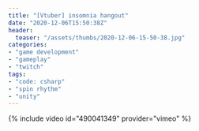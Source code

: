```yaml
---
title: "[Vtuber] insomnia hangout"
date: "2020-12-06T15:50:38Z"
header:
  teaser: "/assets/thumbs/2020-12-06-15-50-38.jpg"
categories:
- "game development"
- "gameplay"
- "twitch"
tags:
- "code: csharp"
- "spin rhythm"
- "unity"
---
```

{% include video id="490041349" provider="vimeo" %}

